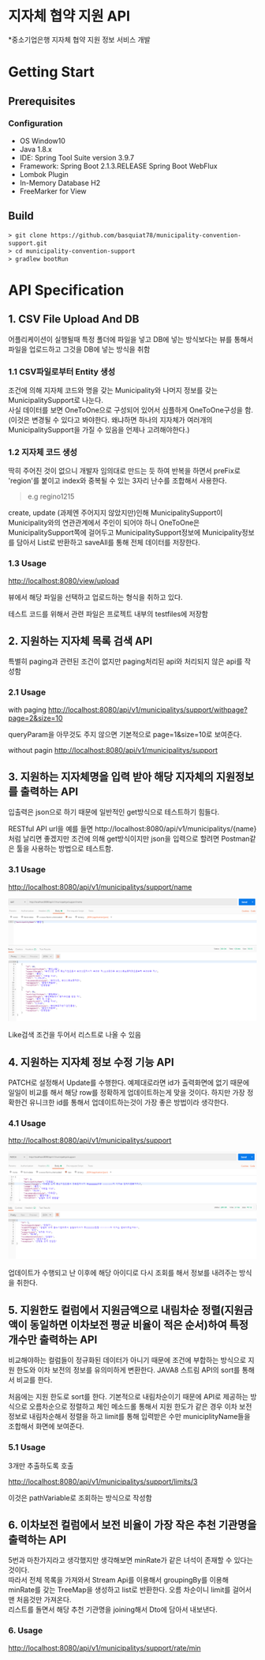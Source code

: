 # 지자체 협약 지원 API

*중소기업은행 지자체 협약 지원 정보 서비스 개발

# Getting Start

## Prerequisites

### Configuration
- OS Window10
- Java 1.8.x
- IDE: Spring Tool Suite version 3.9.7
- Framework: Spring Boot 2.1.3.RELEASE
             Spring Boot WebFlux
- Lombok Plugin
- In-Memory Database H2
- FreeMarker for View


## Build

```
> git clone https://github.com/basquiat78/municipality-convention-support.git
> cd municipality-convention-support
> gradlew bootRun

```

# API Specification

## 1. CSV File Upload And DB

어플리케이션이 실행될때 특정 폴더에 파일을 넣고 DB에 넣는 방식보다는 뷰를 통해서 파일을 업로드하고 그것을 DB에 넣는 방식을 취함

### 1.1 CSV파일로부터 Entity 생성

조건에 의해 지자체 코드와 명을 갖는 Municipality와 나머지 정보를 갖는 MunicipalitySupport로 나눈다.    
사실 데이터를 보면 OneToOne으로 구성되어 있어서 심플하게 OneToOne구성을 함. (이것은 변경될 수 있다고 봐야한다. 왜냐하면 하나의 지자체가 여러개의 MunicipalitySupport을 가질 수 있음을 언제나 고려해야한다.)     

### 1.2 지자체 코드 생성

딱히 주어진 것이 없으니 개발자 임의대로 만드는 듯 하여 반복을 하면서 preFix로 'region'를 붙이고 index와 중복될 수 있는 3자리 난수를 조합해서 사용한다.     
> e.g regino1215    

create, update (과제엔 주어지지 않았지만)인해 MunicipalitySupport이 Municipality와의 연관관계에서 주인이 되어야 하니 OneToOne은 MunicipalitySupport쪽에 걸어두고  MunicipalitySupport정보에 Municipality정보를 담아서 List로 반환하고 saveAll를 통해 전체 데이터를 저장한다.    

### 1.3 Usage

[http://localhost:8080/view/upload](http://localhost:8080/view/upload)

뷰에서 해당 파일을 선택하고 업로드하는 형식을 취하고 있다.

테스트 코드를 위해서 관련 파일은 프로젝트 내부의 testfiles에 저장함

## 2. 지원하는 지자체 목록 검색 API

특별히 paging과 관련된 조건이 없지만 paging처리된 api와 처리되지 않은 api를 작성함     

### 2.1 Usage

with paging [http://localhost:8080/api/v1/municipalitys/support/withpage?page=2&size=10](http://localhost:8080/api/v1/municipalitys/support/withpage?page=2&size=10)

queryParam을 아무것도 주지 않으면 기본적으로 page=1&size=10로 보여준다.

without pagin [http://localhost:8080/api/v1/municipalitys/support](http://localhost:8080/api/v1/municipalitys/support)

## 3. 지원하는 지자체명을 입력 받아 해당 지자체의 지원정보를 출력하는 API 

입출력은 json으로 하기 때문에 일반적인 get방식으로 테스트하기 힘들다.

RESTful API url을 예를 들면 http://localhost:8080/api/v1/municipalitys/{name} 처럼 날리면 좋겠지만 조건에 의해 get방식이지만 json을 입력으로 할려면 Postman같은 툴을 사용하는 방법으로 테스트함.

### 3.1 Usage

[http://localhost:8080/api/v1/municipalitys/support/name](http://localhost:8080/api/v1/municipalitys/support/name)

![실행이미지](https://github.com/basquiat78/municipality-convention-support/blob/master/img/2.2.PNG)

Like검색 조건을 두어서 리스트로 나올 수 있음

## 4. 지원하는 지자체 정보 수정 기능 API

PATCH로 설정해서 Update를 수행한다. 예제대로라면 id가 출력화면에 없기 때문에 일일이 비교를 해서 해당 row를 정확하게 업데이트하는게 맞을 것이다.
하지만 가장 정확한건 유니크한 id를 통해서 업데이트하는것이 가장 좋은 방법이라 생각한다.

### 4.1 Usage

[http://localhost:8080/api/v1/municipalitys/support](http://localhost:8080/api/v1/municipalitys/support)

![실행이미지](https://github.com/basquiat78/municipality-convention-support/blob/master/img/4.PNG)
 
업데이트가 수행되고 난 이후에 해당 아이디로 다시 조회를 해서 정보를 내려주는 방식을 취한다.

## 5. 지원한도 컬럼에서 지원금액으로 내림차순 정렬(지원금액이 동일하면 이차보전 평균 비율이 적은 순서)하여 특정 개수만 출력하는 API 

비교해야하는 컬럼들이 정규화된 데이터가 아니기 때문에 조건에 부합하는 방식으로 지원 한도와 이차 보전의 정보를 유의미하게 변환한다.
JAVA8 스트림 API의 sort를 통해서 비교를 한다.     

처음에는 지원 한도로 sort를 한다. 기본적으로 내림차순이기 때문에 API로 제공하는 방식으로 오름차순으로 정렬하고 체인 메소드롤 통해서 지원 한도가 같은 경우 이차 보전 정보로 내림차순해서 정렬을 하고 limit를 통해 입력받은 수만 municiplityName들을 조합해서 화면에 보여준다.

### 5.1 Usage

3개만 추출하도록 호출

[http://localhost:8080/api/v1/municipalitys/support/limits/3](http://localhost:8080/api/v1/municipalitys/support/limits/3)

이것은 pathVariable로 조회하는 방식으로 작성함

## 6. 이차보전 컬럼에서 보전 비율이 가장 작은 추천 기관명을 출력하는 API

5번과 마찬가지라고 생각했지만 생각해보면 minRate가 같은 녀석이 존재할 수 있다는 것이다.    
따라서 전체 목록을 가져와서 Stream Api를 이용해서 groupingBy를 이용해 minRate를 갖는 TreeMap을 생성하고 list로 반환한다. 오름 차순이니 limit를 걸어서 맨 처음것만 가져온다.    
리스트를 돌면서 해당 추천 기관명을 joining해서 Dto에 담아서 내보낸다.

### 6. Usage

[http://localhost:8080/api/v1/municipalitys/support/rate/min](http://localhost:8080/api/v1/municipalitys/support/rate/min)

